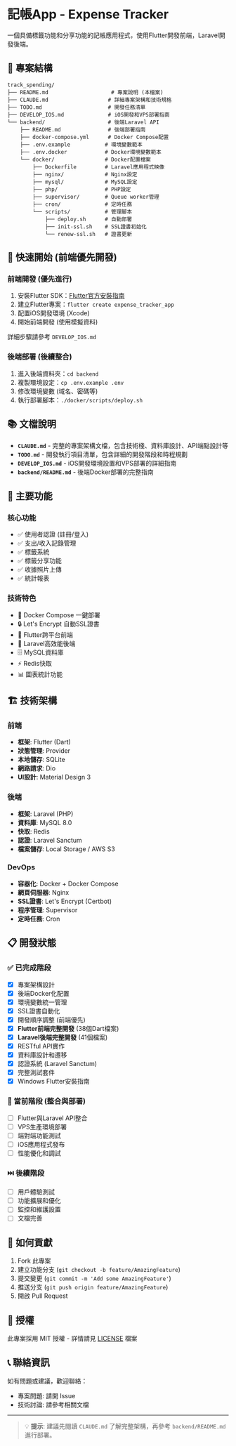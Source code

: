 # 記帳App - Expense Tracker

一個具備標籤功能和分享功能的記帳應用程式，使用Flutter開發前端，Laravel開發後端。

## 📁 專案結構

```
track_spending/
├── README.md                    # 專案說明 (本檔案)
├── CLAUDE.md                   # 詳細專案架構和技術規格
├── TODO.md                     # 開發任務清單
├── DEVELOP_IOS.md              # iOS開發和VPS部署指南
└── backend/                    # 後端Laravel API
    ├── README.md               # 後端部署指南
    ├── docker-compose.yml      # Docker Compose配置
    ├── .env.example           # 環境變數範本
    ├── .env.docker            # Docker環境變數範本
    └── docker/                # Docker配置檔案
        ├── Dockerfile         # Laravel應用程式映像
        ├── nginx/             # Nginx設定
        ├── mysql/             # MySQL設定
        ├── php/               # PHP設定
        ├── supervisor/        # Queue worker管理
        ├── cron/              # 定時任務
        └── scripts/           # 管理腳本
            ├── deploy.sh      # 自動部署
            ├── init-ssl.sh    # SSL證書初始化
            └── renew-ssl.sh   # 證書更新
```

## 🚀 快速開始 (前端優先開發)

### 前端開發 (優先進行)
1. 安裝Flutter SDK：[Flutter官方安裝指南](https://flutter.dev/docs/get-started/install)
2. 建立Flutter專案：`flutter create expense_tracker_app`
3. 配置iOS開發環境 (Xcode)
4. 開始前端開發 (使用模擬資料)

詳細步驟請參考 `DEVELOP_IOS.md`

### 後端部署 (後續整合)
1. 進入後端資料夾：`cd backend`
2. 複製環境設定：`cp .env.example .env`
3. 修改環境變數 (域名、密碼等)
4. 執行部署腳本：`./docker/scripts/deploy.sh`

## 📚 文檔說明

- **`CLAUDE.md`** - 完整的專案架構文檔，包含技術棧、資料庫設計、API端點設計等
- **`TODO.md`** - 開發執行項目清單，包含詳細的開發階段和時程規劃
- **`DEVELOP_IOS.md`** - iOS開發環境設置和VPS部署的詳細指南
- **`backend/README.md`** - 後端Docker部署的完整指南

## 🔧 主要功能

### 核心功能
- ✅ 使用者認證 (註冊/登入)
- ✅ 支出/收入記錄管理
- ✅ 標籤系統
- ✅ 標籤分享功能
- ✅ 收據照片上傳
- ✅ 統計報表

### 技術特色
- 🐳 Docker Compose 一鍵部署
- 🔒 Let's Encrypt 自動SSL證書
- 📱 Flutter跨平台前端
- 🚀 Laravel高效能後端
- 🗄️ MySQL資料庫
- ⚡ Redis快取
- 📊 圖表統計功能

## 🏗️ 技術架構

### 前端
- **框架**: Flutter (Dart)
- **狀態管理**: Provider
- **本地儲存**: SQLite
- **網路請求**: Dio
- **UI設計**: Material Design 3

### 後端
- **框架**: Laravel (PHP)
- **資料庫**: MySQL 8.0
- **快取**: Redis
- **認證**: Laravel Sanctum
- **檔案儲存**: Local Storage / AWS S3

### DevOps
- **容器化**: Docker + Docker Compose
- **網頁伺服器**: Nginx
- **SSL證書**: Let's Encrypt (Certbot)
- **程序管理**: Supervisor
- **定時任務**: Cron

## 📋 開發狀態

### ✅ 已完成階段
- [x] 專案架構設計
- [x] 後端Docker化配置
- [x] 環境變數統一管理
- [x] SSL證書自動化
- [x] 開發順序調整 (前端優先)
- [x] **Flutter前端完整開發** (38個Dart檔案)
- [x] **Laravel後端完整開發** (41個檔案)
- [x] RESTful API實作
- [x] 資料庫設計和遷移
- [x] 認證系統 (Laravel Sanctum)
- [x] 完整測試套件
- [x] Windows Flutter安裝指南

### 🎯 當前階段 (整合與部署)
- [ ] Flutter與Laravel API整合
- [ ] VPS生產環境部署
- [ ] 端對端功能測試
- [ ] iOS應用程式發布
- [ ] 性能優化和調試

### ⏭️ 後續階段
- [ ] 用戶體驗測試
- [ ] 功能擴展和優化
- [ ] 監控和維護設置
- [ ] 文檔完善

## 🤝 如何貢獻

1. Fork 此專案
2. 建立功能分支 (`git checkout -b feature/AmazingFeature`)
3. 提交變更 (`git commit -m 'Add some AmazingFeature'`)
4. 推送分支 (`git push origin feature/AmazingFeature`)
5. 開啟 Pull Request

## 📄 授權

此專案採用 MIT 授權 - 詳情請見 [LICENSE](LICENSE) 檔案

## 📞 聯絡資訊

如有問題或建議，歡迎聯絡：
- 專案問題: 請開 Issue
- 技術討論: 請參考相關文檔

---

> 💡 **提示**: 建議先閱讀 `CLAUDE.md` 了解完整架構，再參考 `backend/README.md` 進行部署。